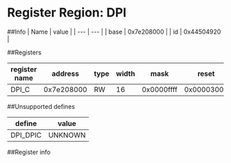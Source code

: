 # Register Region: DPI


##Info
| Name | value |
| --- | --- |
| base | 0x7e208000 |
| id | 0x44504920 |

##Registers

| register name | address | type | width | mask | reset |
| --- | --- | --- | --- | --- | --- |
| DPI_C | 0x7e208000 | RW | 16 | 0x0000ffff | 0x00003000 |

##Unsupported defines

| define | value |
| --- | --- |
| DPI_DPIC | UNKNOWN |

##Register info

